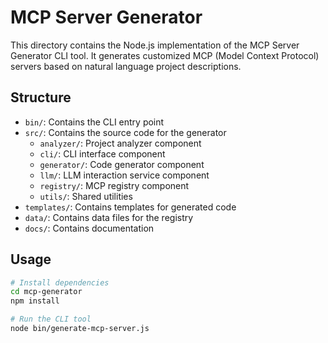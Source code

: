 # MCP Server Generator

This directory contains the Node.js implementation of the MCP Server Generator CLI tool. It generates customized MCP (Model Context Protocol) servers based on natural language project descriptions.

## Structure

- `bin/`: Contains the CLI entry point
- `src/`: Contains the source code for the generator
  - `analyzer/`: Project analyzer component
  - `cli/`: CLI interface component
  - `generator/`: Code generator component
  - `llm/`: LLM interaction service component
  - `registry/`: MCP registry component
  - `utils/`: Shared utilities
- `templates/`: Contains templates for generated code
- `data/`: Contains data files for the registry
- `docs/`: Contains documentation

## Usage

```bash
# Install dependencies
cd mcp-generator
npm install

# Run the CLI tool
node bin/generate-mcp-server.js
```

